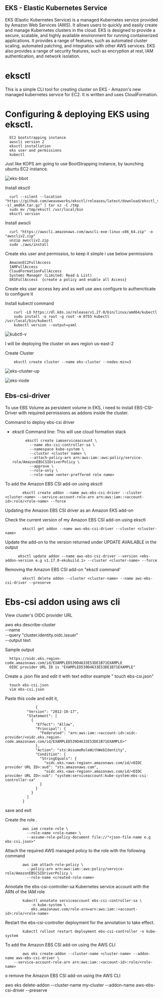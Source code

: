 ## EKS - Elastic Kubernetes Service

EKS (Elastic Kubernetes Service) is a managed Kubernetes service provided by Amazon Web Services (AWS). 
It allows users to quickly and easily create and manage Kubernetes clusters in the cloud. EKS is designed to provide a secure, scalable, and highly available environment for running containerized applications. 
It provides a range of features, such as automated cluster scaling, automated patching, and integration with other AWS services. 
EKS also provides a range of security features, such as encryption at rest, IAM authentication, and network isolation.

# eksctl

This is a simple CLI tool for creating cluster on EKS - Amazon's new managed kubernetes service for EC2. It is written and uses CloudFormation.

# Configuring & deploying EKS using eksctl.

      EC2 bootstrapping instance
      awscli version 2
      eksctl installation
      eks user and permissions
      kubectl

Just like KOPS am going to use BootStrapping instance, by launching ubuntu EC2 instance.

![eks-bbot](https://user-images.githubusercontent.com/101070055/232343031-114005d2-179b-4c16-b22c-a976bc5d3f17.png)

Install eksctl

      curl --silent --location "https://github.com/weaveworks/eksctl/releases/latest/download/eksctl_$(uname -s)_amd64.tar.gz" | tar xz -C /tmp
      sudo mv /tmp/eksctl /usr/local/bin
      eksctl version

Install awscli

      curl "https://awscli.amazonaws.com/awscli-exe-linux-x86_64.zip" -o "awscliv2.zip"
      unzip awscliv2.zip
      sudo ./aws/install
     
Create eks user and permissios, to keep it simple i use below permissions

      AmazonEC2FullAccess
      IAMFullAccess
      CloudFormationFullAccess
      Systems Manager (Limited: Read & List)
      EKSFullAccess  {create a policy and enable all Access}

Create eks user access key and as well use aws configure to authencticate to configure it

Install kubectl command

        curl -LO https://dl.k8s.io/release/v1.27.0/bin/linux/amd64/kubectl
        sudo install -o root -g root -m 0755 kubectl /usr/local/bin/kubectl
        kubectl version --output=yaml
        
![kubctl-v](https://user-images.githubusercontent.com/101070055/232347209-d2ac6177-99fd-40e3-adac-5d57809d18c5.png)
        
I will be deploying the cluster on aws region us-east-2 

Create Cluster

        eksctl create cluster --name eks-cluster --nodes-min=3

![eks-cluster-up](https://user-images.githubusercontent.com/101070055/232351388-9ffc0372-587a-4d9a-af9d-fc9e641a5fba.png)

![eks-node](https://user-images.githubusercontent.com/101070055/232351218-b1d6aee4-f317-4e53-b895-360c8340d2da.png)

## Ebs-csi-driver

To use EBS Volume as persistent volume in EKS, i need to install EBS-CSI-Driver with required permissions as addons inside the cluster.    

Command to deploy ebs-csi driver

- eksctl Command line: This will use cloud formation stack

            eksctl create iamserviceaccount \
              --name ebs-csi-controller-sa \
              --namespace kube-system \
              --cluster <cluster name> \
              --attach-policy-arn arn:aws:iam::aws:policy/service-role/AmazonEBSCSIDriverPolicy \
              --approve \
              --role-only \
              --role-name <enter-preffered role name>

To add the Amazon EBS CSI add-on using eksctl

            eksctl create addon --name aws-ebs-csi-driver --cluster <cluster-name> --service-account-role-arn arn:aws:iam::<account-id>:role/<role-name> --force
            
Updating the Amazon EBS CSI driver as an Amazon EKS add-on

Check the current version of my Amazon EBS CSI add-on using eksctl

            eksctl get addon --name aws-ebs-csi-driver --cluster <cluster-name>

Update the add-on to the version returned under UPDATE AVAILABLE in the output 

          eksctl update addon --name aws-ebs-csi-driver --version <ebs-addon-version e.g v1.17.0-eksbuild.1> --cluster <cluster-name> --force
      
Removing the Amazon EBS CSI add-on "eksctl command'

            eksctl delete addon --cluster <cluster-name> --name aws-ebs-csi-driver --preserve
      
# Ebs-csi addon using aws cli

View cluster's OIDC provider URL

aws eks describe-cluster \
  --name <cluster-name> \
  --query "cluster.identity.oidc.issuer" \
  --output text

Sample output
      
      https://oidc.eks.region-code.amazonaws.com/id/EXAMPLED539D4633E53DE1B71EXAMPLE
      OIDC provider URL ID is "EXAMPLED539D4633E53DE1B71EXAMPLE"

Create a .json file and edit it with text editor example " touch ebs-csi.json"
      
      touch ebs-csi.json
      vim ebs-csi.json
      
Paste this code and edit it,
      
                  {
              "Version": "2012-10-17",
              "Statement": [
                {
                  "Effect": "Allow",
                  "Principal": {
                    "Federated": "arn:aws:iam::<account-id>:oidc-provider/<oidc.eks.region-code.amazonaws.com/id/EXAMPLED539D4633E53DE1B71EXAMPLE>"
                  },
                  "Action": "sts:AssumeRoleWithWebIdentity",
                  "Condition": {
                    "StringEquals": {
                      "oidc.eks.<aws-region>.amazonaws.com/id/<OIDC provider URL ID>:aud": "sts.amazonaws.com",
                      "oidc.eks.<aws-region>.amazonaws.com/id/<OIDC provider URL ID>:sub": "system:serviceaccount:kube-system:ebs-csi-controller-sa"
                    }
                  }
                }
              ]
            }
   
save and exit
      
Create the role .
      
            aws iam create-role \
              --role-name <role-name> \
              --assume-role-policy-document file://"<json-file-name e.g ebs-csi.json>"

Attach the required AWS managed policy to the role with the following command   
      
            aws iam attach-role-policy \
              --policy-arn arn:aws:iam::aws:policy/service-role/AmazonEBSCSIDriverPolicy \
              --role-name <created-role-name>
 
Annotate the ebs-csi-controller-sa Kubernetes service account with the ARN of the IAM role
      
            kubectl annotate serviceaccount ebs-csi-controller-sa \
                -n kube-system \
                eks.amazonaws.com/role-arn=arn:aws:iam::<account-id>:role/<role-name>
      
Restart the ebs-csi-controller deployment for the annotation to take effect.
      
            kubectl rollout restart deployment ebs-csi-controller -n kube-system
      
To add the Amazon EBS CSI add-on using the AWS CLI   
      
            aws eks create-addon --cluster-name <cluster-name> --addon-name aws-ebs-csi-driver \
        --service-account-role-arn arn:aws:iam::<account-id>:role/<role-name>

o remove the Amazon EBS CSI add-on using the AWS CLI      

aws eks delete-addon --cluster-name my-cluster --addon-name aws-ebs-csi-driver --preserve
